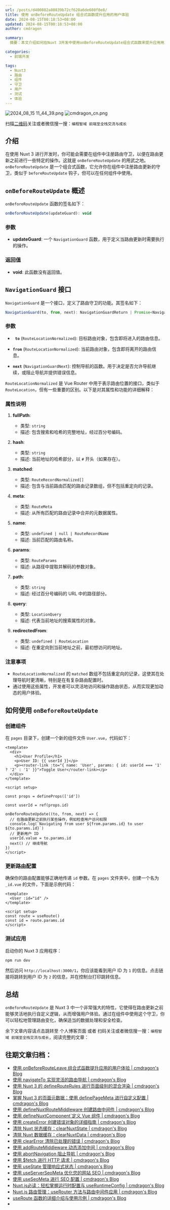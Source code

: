 ```yaml
---
url: /posts/d400882a80839b72cf628a6de608f0e8/
title: 使用 onBeforeRouteUpdate 组合式函数提升应用的用户体验
date: 2024-08-15T00:18:53+08:00
updated: 2024-08-15T00:18:53+08:00
author: cmdragon

summary:
  摘要：本文介绍如何在Nuxt 3开发中使用onBeforeRouteUpdate组合式函数来提升应用用户体验。通过在组件中注册路由更新守卫，开发者能够在路由变更前执行特定操作，如权限检查或数据更新，示例展示了在User.vue组件中使用此功能的过程与注意事项。

categories:
  - 前端开发

tags:
  - Nuxt3
  - 路由
  - 组件
  - 守卫
  - 用户
  - 测试
  - 体验
---
```


<img src="https://static.cmdragon.cn/blog/images/2024_08_15 11_44_39.png@blog" title="2024_08_15 11_44_39.png" alt="2024_08_15 11_44_39.png"/>

<img src="https://api2.cmdragon.cn/upload/cmder/20250304_012821924.jpg" title="cmdragon_cn.png" alt="cmdragon_cn.png"/>


扫描[二维码](https://api2.cmdragon.cn/upload/cmder/20250304_012821924.jpg)关注或者微信搜一搜：`编程智域 前端至全栈交流与成长`



## 介绍

在使用 Nuxt 3 进行开发时，你可能会需要在组件中注册路由守卫，以便在路由更新之前进行一些特定的操作。这就是 `onBeforeRouteUpdate` 的用武之地。`onBeforeRouteUpdate` 是一个组合式函数，它允许你在组件中注册路由更新的守卫，类似于 `beforeRouteUpdate` 钩子，但可以在任何组件中使用。


## `onBeforeRouteUpdate` 概述

`onBeforeRouteUpdate` 函数的签名如下：

```javascript
onBeforeRouteUpdate(updateGuard): void
```

### 参数

- **updateGuard**: 一个 `NavigationGuard` 函数，用于定义当路由更新时需要执行的操作。

### 返回值

- **void**: 此函数没有返回值。

## `NavigationGuard` 接口

`NavigationGuard` 是一个接口，定义了路由守卫的功能。其签名如下：

```javascript
NavigationGuard(to, from, next): NavigationGuardReturn | Promise<NavigationGuardReturn>
```

### 参数
-   **` 
    to `** (`RouteLocationNormalized`): 目标路由对象，包含即将进入的路由信息。

-   **`from`** (`RouteLocationNormalized`): 当前路由对象，包含即将离开的路由信息。

-   **`next`** (`NavigationGuardNext`): 控制导航的函数。用于决定是否允许导航继续，或阻止导航并提供错误信息。

`RouteLocationNormalized` 是 Vue Router 中用于表示路由位置的接口，类似于 `RouteLocation`，但有一些重要的区别。以下是对其属性和功能的详细解释：

### 属性说明

1. **fullPath**: 
   - 类型: `string`
   - 描述: 包含搜索和哈希的完整地址，经过百分号编码。

2. **hash**: 
   - 类型: `string`
   - 描述: 当前地址的哈希部分，以 `#` 开头（如果存在）。

3. **matched**: 
   - 类型: `RouteRecordNormalized[]`
   - 描述: 包含与当前路由匹配的路由记录数组，但不包括重定向的记录。

4. **meta**: 
   - 类型: `RouteMeta`
   - 描述: 从所有匹配的路由记录中合并的元数据属性。

5. **name**: 
   - 类型: `undefined | null | RouteRecordName`
   - 描述: 当前匹配的路由名称。

6. **params**: 
   - 类型: `RouteParams`
   - 描述: 从路径中提取并解码的参数对象。

7. **path**: 
   - 类型: `string`
   - 描述: 经过百分号编码的 URL 中的路径部分。

8. **query**: 
   - 类型: `LocationQuery`
   - 描述: 代表当前地址的搜索属性的对象。

9. **redirectedFrom**: 
   - 类型: `undefined | RouteLocation`
   - 描述: 在重定向到当前地址之前，最初想访问的地址。

### 注意事项

- `RouteLocationNormalized` 的 `matched` 数组不包括重定向的记录，这使其在处理导航时更清晰，特别是在有复杂路由配置时。
- 通过使用这些属性，开发者可以灵活地访问和操作路由状态，从而实现更加动态的用户体验。

## 如何使用 `onBeforeRouteUpdate`


###  创建组件

在 `pages` 目录下，创建一个新的组件文件 `User.vue`，代码如下：

```vue
<template>
  <div>
    <h1>User Profile</h1>
    <p>User ID: {{ userId }}</p>
    <p><router-link :to="{ name: 'User', params: { id: userId === '1' ? '2' : '1' }}">Toggle User</router-link></p>
  </div>
</template>

<script setup>

const props = defineProps(['id'])

const userId = ref(props.id)

onBeforeRouteUpdate((to, from, next) => {
  // 在路由更新之前执行某些操作，例如检查用户访问权限
  console.log(`Navigating from user ${from.params.id} to user ${to.params.id}`)
  // 更新用户 ID
  userId.value = to.params.id
  next() // 继续导航
})
</script>
```

### 更新路由配置

确保你的路由配置能够正确地传递 `id` 参数。在 `pages` 文件夹中，创建一个名为 `_id.vue` 的文件，下面是示例代码：

```vue
<template>
  <User :id="id" />
</template>

<script setup>
const route = useRoute()
const id = route.params.id
</script>
```

###  测试应用

启动你的 Nuxt 3 应用程序：

```bash
npm run dev
```

然后访问 `http://localhost:3000/1`，你应该能看到用户 ID 为 `1` 的信息。点击链接将跳转到用户 ID 为 `2` 的信息，并在控制台打印跳转信息。

## 总结

`onBeforeRouteUpdate` 是 Nuxt 3 中一个非常强大的特性，它使得在路由更新之前能够灵活地执行自定义逻辑，从而增强用户体验。通过在组件中使用这个守卫，你可以轻松地管理路由变化，确保适当的数据处理和安全检查。


余下文章内容请点击跳转至 个人博客页面 或者 扫码关注或者微信搜一搜：`编程智域 前端至全栈交流与成长`，阅读完整的文章：

## 往期文章归档：

- [使用 onBeforeRouteLeave 组合式函数提升应用的用户体验 | cmdragon's Blog](https://blog.cmdragon.cn/posts/cfb92785e131/)
- [使用 navigateTo 实现灵活的路由导航 | cmdragon's Blog](https://blog.cmdragon.cn/posts/30bdc45ab749/)
- [使用 Nuxt 3 的 defineRouteRules 进行页面级别的混合渲染 | cmdragon's Blog](https://blog.cmdragon.cn/posts/4a1749875882/)
- [掌握 Nuxt 3 的页面元数据：使用 definePageMeta 进行自定义配置 | cmdragon's Blog](https://blog.cmdragon.cn/posts/6f827ad7a980/)
- [使用 defineNuxtRouteMiddleware 创建路由中间件 | cmdragon's Blog](https://blog.cmdragon.cn/posts/30f5cad8adaa/)
- [使用 defineNuxtComponent`定义 Vue 组件 | cmdragon's Blog](https://blog.cmdragon.cn/posts/df9c2cf37c29/)
- [使用 createError 创建错误对象的详细指南 | cmdragon's Blog](https://blog.cmdragon.cn/posts/93b5a8ec52df/)
- [清除 Nuxt 状态缓存：clearNuxtState | cmdragon's Blog](https://blog.cmdragon.cn/posts/0febec81a1d1/)
- [清除 Nuxt 数据缓存：clearNuxtData | cmdragon's Blog](https://blog.cmdragon.cn/posts/0a7c0cc75cf1/)
- [使用 clearError 清除已处理的错误 | cmdragon's Blog](https://blog.cmdragon.cn/posts/1bf9b90dd386/)
- [使用 addRouteMiddleware 动态添加中间 | cmdragon's Blog](https://blog.cmdragon.cn/posts/a070155dbcfb/)
- [使用 abortNavigation 阻止导航 | cmdragon's Blog](https://blog.cmdragon.cn/posts/c89ead546424/)
- [使用 $fetch 进行 HTTP 请求 | cmdragon's Blog](https://blog.cmdragon.cn/posts/07d91f7f1ac2/)
- [使用 useState 管理响应式状态 | cmdragon's Blog](https://blog.cmdragon.cn/posts/dad6ac94ddf0/)
- [使用 useServerSeoMeta 优化您的网站 SEO | cmdragon's Blog](https://blog.cmdragon.cn/posts/dd9cb519a7a9/)
- [使用 useSeoMeta 进行 SEO 配置 | cmdragon's Blog](https://blog.cmdragon.cn/posts/4ab349e1f178/)
- [Nuxt.js必读：轻松掌握运行时配置与 useRuntimeConfig | cmdragon's Blog](https://blog.cmdragon.cn/posts/014b8d25b5e5/)
- [Nuxt.js 路由管理：useRouter 方法与路由中间件应用 | cmdragon's Blog](https://blog.cmdragon.cn/posts/ad9936895e09/)
- [useRoute 函数的详细介绍与使用示例 | cmdragon's Blog](https://blog.cmdragon.cn/posts/eb8617e107bf/)
-

